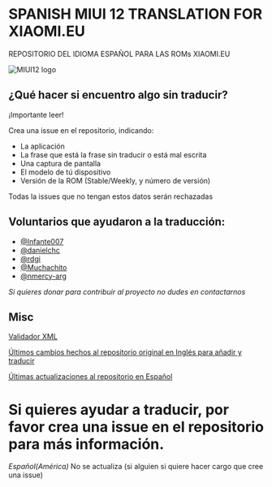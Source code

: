 # SPANISH MIUI 12 TRANSLATION FOR XIAOMI.EU
REPOSITORIO DEL IDIOMA ESPAÑOL PARA LAS ROMs XIAOMI.EU

![MIUI12 logo](https://camo.githubusercontent.com/987ba26971a5adbcb2efa8901c9a7bee2ca05622/68747470733a2f2f692e696d6775722e636f6d2f714c63466359452e706e67)

## ¿Qué hacer si encuentro algo sin traducir?
¡Importante leer!

Crea una issue en el repositorio, indicando:
* La aplicación
* La frase que está la frase sin traducir o está mal escrita
* Una captura de pantalla
* El modelo de tú dispositivo 
* Versión de la ROM (Stable/Weekly, y número de versión)

Todas la issues que no tengan estos datos serán rechazadas

## Voluntarios que ayudaron a la traducción:

* [@Infante007](https://github.com/Infante007)
* [@danielchc](https://github.com/danielchc)
* [@rdgi](https://github.com/rdgi)
* [@Muchachito](https://github.com/Muchachito)
* [@nmercy-arg](https://github.com/nmercy-arg)

*Si quieres donar para contribuir al proyecto no dudes en contactarnos*
## Misc

[Validador XML](https://translators.xiaomi.eu/XML_MIUI12-Spanish-es.html)

[Últimos cambios hechos al repositorio original en Inglés para añadir y traducir](https://github.com/ingbrzy/Xiaomi.eu-MIUIv12-XML-Compare)

[Últimas actualizaciones al repositorio en Español](https://github.com/ingbrzy/MA-XML-12-SPANISH/commits/master)


# Si quieres ayudar a traducir, por favor crea una issue en el repositorio para más información.

*Español(América)* No se actualiza (si alguien si quiere hacer cargo que cree una issue)
